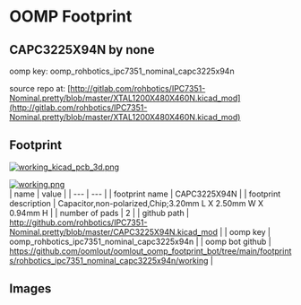 # OOMP Footprint  
## CAPC3225X94N  by none  
  
oomp key: oomp_rohbotics_ipc7351_nominal_capc3225x94n  
  
source repo at: [http://gitlab.com/rohbotics/IPC7351-Nominal.pretty/blob/master/XTAL1200X480X460N.kicad_mod](http://gitlab.com/rohbotics/IPC7351-Nominal.pretty/blob/master/XTAL1200X480X460N.kicad_mod)  
## Footprint  
  
[![working_kicad_pcb_3d.png](working_kicad_pcb_3d_600.png)](working_kicad_pcb_3d.png)  
  
[![working.png](working_600.png)](working.png)  
| name | value | 
| --- | --- | 
| footprint name | CAPC3225X94N | 
| footprint description | Capacitor,non-polarized,Chip;3.20mm L X 2.50mm W X 0.94mm H | 
| number of pads | 2 | 
| github path | http://github.com/rohbotics/IPC7351-Nominal.pretty/blob/master/CAPC3225X94N.kicad_mod | 
| oomp key | oomp_rohbotics_ipc7351_nominal_capc3225x94n | 
| oomp bot github | https://github.com/oomlout/oomlout_oomp_footprint_bot/tree/main/footprints/rohbotics_ipc7351_nominal_capc3225x94n/working | 
## Images  
